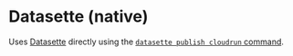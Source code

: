 # Datasette (native)

Uses [Datasette](https://datasette.readthedocs.io) directly using the [`datasette publish cloudrun` command](https://datasette.readthedocs.io/en/stable/publish.html#publishing-to-google-cloud-run).
